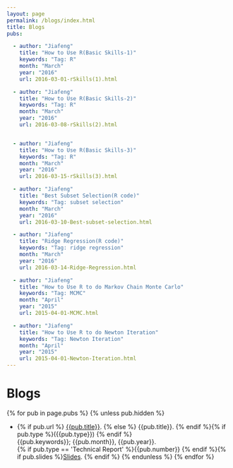```yaml
---
layout: page
permalink: /blogs/index.html
title: Blogs
pubs:

  - author: "Jiafeng"
    title: "How to Use R(Basic Skills-1)"
    keywords: "Tag: R"
    month: "March"
    year: "2016"
    url: 2016-03-01-rSkills(1).html

  - author: "Jiafeng"
    title: "How to Use R(Basic Skills-2)"
    keywords: "Tag: R"
    month: "March"
    year: "2016"
    url: 2016-03-08-rSkills(2).html


  - author: "Jiafeng"
    title: "How to Use R(Basic Skills-3)"
    keywords: "Tag: R"
    month: "March"
    year: "2016"
    url: 2016-03-15-rSkills(3).html

  - author: "Jiafeng"
    title: "Best Subset Selection(R code)"
    keywords: "Tag: subset selection"
    month: "March"
    year: "2016"
    url: 2016-03-10-Best-subset-selection.html

  - author: "Jiafeng"
    title: "Ridge Regression(R code)"
    keywords: "Tag: ridge regression"
    month: "March"
    year: "2016"
    url: 2016-03-14-Ridge-Regression.html

  - author: "Jiafeng"
    title: "How to Use R to do Markov Chain Monte Carlo"
    keywords: "Tag: MCMC"
    month: "April"
    year: "2015"
    url: 2015-04-01-MCMC.html

  - author: "Jiafeng"
    title: "How to Use R to do Newton Iteration"
    keywords: "Tag: Newton Iteration"
    month: "April"
    year: "2015"
    url: 2015-04-01-Newton-Iteration.html
---
```


# Blogs

{% for pub in page.pubs %}
{% unless pub.hidden %}
  - {% if pub.url %} [{{pub.title}}]({{pub.url}}).
    {% else %} {{pub.title}}.
    {% endif %}{% if pub.type %}({{pub.type}})
    {% endif %}<br>
    {{pub.keywords}}; {{pub.month}}, {{pub.year}}.<br>
    {% if pub.type == 'Technical Report' %}{{pub.number}} 
    {% endif %}{% if pub.slides %}[Slides]({{pub.slides}}).
    {% endif %}
{% endunless %}
{% endfor %}

